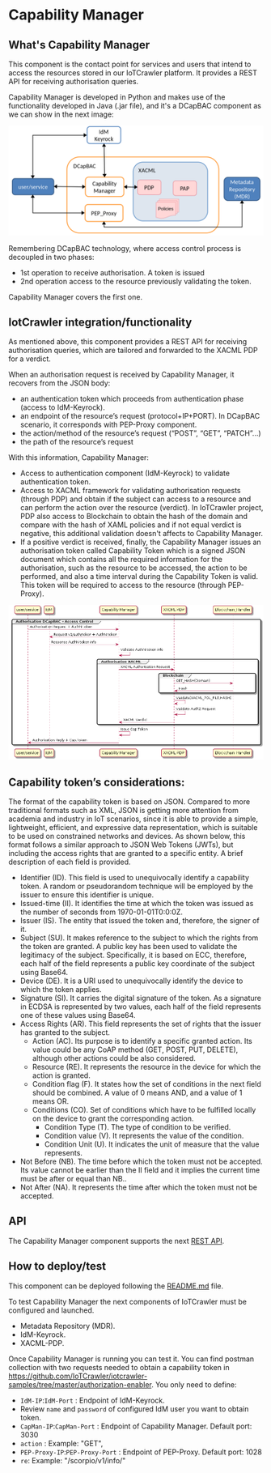 # Capability Manager

## What's Capability Manager

This component is the contact point for services and users that intend to access the resources stored in our IoTCrawler platform. It provides a REST API for receiving authorisation queries.

Capability Manager is developed in Python and makes use of the functionality developed in Java (.jar file), and it's a DCapBAC component as we can show in the next image:

![security-components](../security-components.png)

Remembering DCapBAC technology, where access control process is decoupled in two phases:

- 1st operation to receive authorisation. A token is issued
- 2nd operation access to the resource previously validating the token.

Capability Manager covers the first one.

## IotCrawler integration/functionality

As mentioned above, this component provides a REST API for receiving authorisation queries, which are tailored and forwarded to the XACML PDP for a verdict.

When an authorisation request is received by Capability Manager, it recovers from the JSON body:

- an authentication token which proceeds from authentication phase (access to IdM-Keyrock).
- an endpoint of the resource’s request (protocol+IP+PORT). In DCapBAC scenario, it corresponds with PEP-Proxy component.
- the action/method of the resource’s request (“POST”, “GET”, “PATCH”...)
- the path of the resource’s request

With this information, Capability Manager:

- Access to authentication component (IdM-Keyrock) to validate authentication token.
- Access to XACML framework for validating authorisation requests (through PDP) and obtain if the subject can access to a resource and can perform the action over the resource (verdict). In IoTCrawler project, PDP also access to Blockchain to obtain the hash of the domain and compare with the hash of XAML policies and if not equal verdict is negative, this additional validation doesn't affects to Capability Manager.
- If a positive verdict is received, finally, the Capability Manager issues an authorisation token called Capability Token which is a signed JSON document which contains all the required information for the authorisation, such as the resource to be accessed, the action to be performed, and also a time interval during the Capability Token is valid. This token will be required to access to the resource (through PEP-Proxy).

![interaction-diagram-capability-manager](interaction-diagram-capability-manager.png)

## Capability token’s considerations:

The format of the capability token is based on JSON. Compared to more traditional formats such as XML, JSON is getting more attention from academia and industry in IoT scenarios, since it is able to provide a simple, lightweight, efficient, and expressive data representation, which is suitable to be used on constrained networks and devices. As shown below, this format follows a similar approach to JSON Web Tokens (JWTs), but including the access rights that are granted to a specific entity.
A brief description of each field is provided.

- Identifier (ID). This field is used to unequivocally identify a capability token. A random or pseudorandom technique will be employed by the issuer to ensure this identifier is unique.
- Issued-time (II). It identifies the time at which the token was issued as the number of seconds from 1970-01-01T0:0:0Z.
- Issuer (IS). The entity that issued the token and, therefore, the signer of it.
- Subject (SU). It makes reference to the subject to which the rights from the token are granted. A public key has been used to validate the legitimacy of the subject. Specifically, it is based on ECC, therefore, each half of the field represents a public key coordinate of the subject using Base64.
- Device (DE). It is a URI used to unequivocally identify the device to which the token applies.
- Signature (SI). It carries the digital signature of the token. As a signature in ECDSA is represented by two values, each half of the field represents one of these values using Base64.
- Access Rights (AR). This field represents the set of rights that the issuer has granted to the subject.
  - Action (AC). Its purpose is to identify a specific granted action. Its value could be any CoAP method (GET, POST, PUT, DELETE), although other actions could be also considered.
  - Resource (RE). It represents the resource in the device for which the action is granted.
  - Condition flag (F). It states how the set of conditions in the next field should be combined. A value of 0 means AND, and a value of 1 means OR.
  - Conditions (CO). Set of conditions which have to be fulfilled locally on the device to grant the corresponding action.
    - Condition Type (T). The type of condition to be verified.
    - Condition value (V). It represents the value of the condition.
    - Condition Unit (U). It indicates the unit of measure that the value represents.
- Not Before (NB). The time before which the token must not be accepted. Its value cannot be earlier than the II field and it implies the current time must be after or equal than NB..
- Not After (NA). It represents the time after which the token must not be accepted.

## API

The Capability Manager component supports the next [REST API](capability-manager-api).

## How to deploy/test

This component can be deployed following the [README.md](https://github.com/IoTCrawler/Capability-Manager) file.

To test Capability Manager the next components of IoTCrawler must be configured and launched.

- Metadata Repository (MDR).
- IdM-Keyrock.
- XACML-PDP.

Once Capability Manager is running you can test it. You can find postman collection with two requests needed to obtain a capability token in https://github.com/IoTCrawler/iotcrawler-samples/tree/master/authorization-enabler. You only need to define:

- `IdM-IP`:`IdM-Port` : Endpoint of IdM-Keyrock.
- Review `name` and `password` of configured IdM user you want to obtain token.
- `CapMan-IP`:`CapMan-Port` : Endpoint of Capability Manager. Default port: 3030
- `action` : Example: "GET",
- `PEP-Proxy-IP`:`PEP-Proxy-Port` : Endpoint of PEP-Proxy. Default port: 1028
- `re`: Example: "/scorpio/v1/info/"
